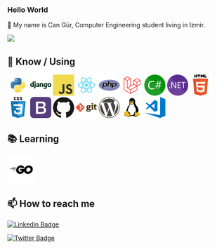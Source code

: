 ### Hello World 
👋 My name is Can Gür, Computer Engineering student living in Izmir.
<p float="center">
  <img  src="https://github-readme-stats.vercel.app/api?username=cvngur&show_icons=true&count_private=true&hide=contribs,issue" />
</p>

## 🧠 Know / Using
<img src="https://raw.githubusercontent.com/github/explore/master/topics/python/python.png" height=48/> <img src="https://raw.githubusercontent.com/github/explore/master/topics/django/django.png" height=48/> <img src="https://raw.githubusercontent.com/github/explore/master/topics/javascript/javascript.png" height=48/> <img src="https://raw.githubusercontent.com/github/explore/master/topics/react/react.png" height=48/> <img src="https://raw.githubusercontent.com/github/explore/master/topics/php/php.png" height=48/> <img src="https://raw.githubusercontent.com/github/explore/master/topics/laravel/laravel.png" height=48/> <img src="https://raw.githubusercontent.com/github/explore/master/topics/csharp/csharp.png" height=48/> <img src="https://raw.githubusercontent.com/github/explore/master/topics/dotnet/dotnet.png" height=48/> <img src="https://raw.githubusercontent.com/github/explore/master/topics/html/html.png" height=48/> <img src="https://raw.githubusercontent.com/github/explore/master/topics/css/css.png" height=48/> <img src="https://raw.githubusercontent.com/github/explore/master/topics/bootstrap/bootstrap.png" height=48/> <img src="https://raw.githubusercontent.com/github/explore/master/topics/github/github.png" height=48/> <img src="https://raw.githubusercontent.com/github/explore/master/topics/git/git.png" height=48/> <img src="https://raw.githubusercontent.com/github/explore/master/topics/wordpress/wordpress.png" height=48/> <img src="https://raw.githubusercontent.com/github/explore/master/topics/linux/linux.png" height=48/> <img src="https://raw.githubusercontent.com/github/explore/master/topics/visual-studio-code/visual-studio-code.png" height=48/>
## 📚 Learning
<img src="https://raw.githubusercontent.com/github/explore/master/topics/go/go.png" height=64/>

## 📫 How to reach me

[![Linkedin Badge](https://img.shields.io/badge/cangur-follow%20on%20linkedin-blue?style=for-the-badge&logo=linkedin)](https://www.linkedin.com/in/cangur/)

[![Twitter Badge](https://img.shields.io/badge/CodeEmAll-follow%20on%20twitter-blue?style=for-the-badge&logo=twitter)](https://twitter.com/CodeEmAll/)

<!--
**cvngur/cvngur** is a ✨ _special_ ✨ repository because its `README.md` (this file) appears on your GitHub profile.

Here are some ideas to get you started:

- 🔭 I’m currently working on ...
- 🌱 I’m currently learning ...
- 👯 I’m looking to collaborate on ...
- 🤔 I’m looking for help with ...
- 💬 Ask me about ...
- 📫 How to reach me: ...
- 😄 Pronouns: ...
- ⚡ Fun fact: ...
-->
